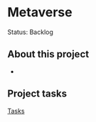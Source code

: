 # Metaverse

Status: Backlog

## About this project

- 

## Project tasks

[Tasks](Metaverse%20139faa2a7b8a8008b127d8bc7b84b209/Tasks%20139faa2a7b8a8142b98fcaa81b379617.csv)